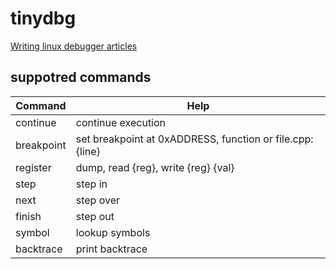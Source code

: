 # tinydbg

[Writing linux debugger articles](https://blog.tartanllama.xyz/writing-a-linux-debugger-setup/)

## suppotred commands
| Command    | Help                                                     |
|------------|----------------------------------------------------------|
| continue   | continue execution                                       |
| breakpoint | set breakpoint at 0xADDRESS, function or file.cpp:{line} |
| register   | dump, read {reg}, write {reg} {val}                      |
| step       | step in                                                  |
| next       | step over                                                |
| finish     | step out                                                 |
| symbol     | lookup symbols                                           |
| backtrace  | print backtrace                                          |

